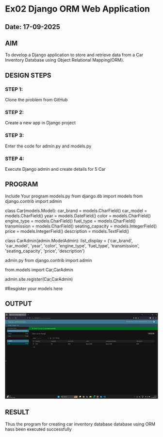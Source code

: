 # Ex02 Django ORM Web Application
## Date: 17-09-2025

## AIM
To develop a Django application to store and retrieve data from a Car Inventory Database using Object Relational Mapping(ORM).

## DESIGN STEPS

### STEP 1:
Clone the problem from GitHub

### STEP 2:
Create a new app in Django project

### STEP 3:
Enter the code for admin.py and models.py

### STEP 4:
Execute Django admin and create details for 5 Car 

## PROGRAM
Include Your program
models.py
from django.db import models
from django.contrib import admin

class Car(models.Model):
    car_brand = models.CharField()
    car_model = models.CharField()
    year = models.DateField()
    color = models.CharField()
    engine_type = models.CharField()
    fuel_type = models.CharField()
    transmission = models.CharField()
    seating_capacity = models.IntegerField()
    price = models.IntegerField()
    description = models.TextField()

class CarAdmin(admin.ModelAdmin):
    list_display = ('car_brand', 'car_model', 'year', 'color', 'engine_type', 'fuel_type', 'transmission', 'seating_capacity', 'price', 'description')

admin.py
from django.contrib import admin

from.models import Car,CarAdmin

admin.site.register(Car,CarAdmin)

#Resgister your models here   

## OUTPUT
![alt text](<Screenshot 2025-09-12 212031.png>)



## RESULT
Thus the program for creating car inventory database database using ORM hass been executed successfully
